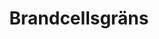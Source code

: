 ---
title: 'Brandcellsgräns'
symbol_image: '/images/symbols/bl/44.svg'
weight: 44
card: true
card_color: 'bg-symbol-red'
---